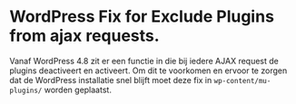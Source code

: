 # WordPress Fix for Exclude Plugins from ajax requests.

Vanaf WordPress 4.8 zit er een functie in die bij iedere AJAX request de plugins deactiveert en activeert.  Om dit te voorkomen en ervoor te zorgen dat de WordPress installatie snel blijft moet deze fix in `wp-content/mu-plugins/` worden geplaatst.
